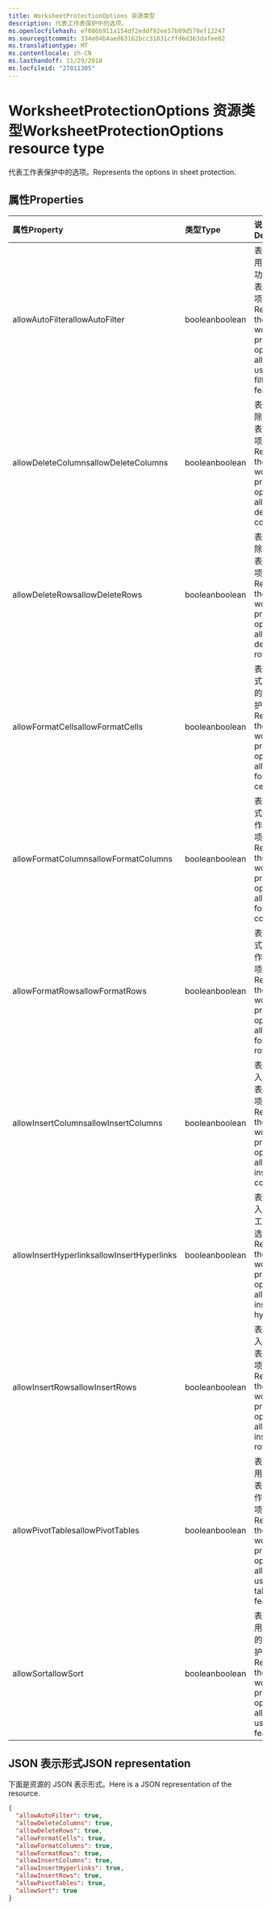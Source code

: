 ```yaml
---
title: WorksheetProtectionOptions 资源类型
description: 代表工作表保护中的选项。
ms.openlocfilehash: ef086b911a154df2eddf92ee57b89d570ef12247
ms.sourcegitcommit: 334e84b4aed63162bcc31831cffd6d363dafee02
ms.translationtype: MT
ms.contentlocale: zh-CN
ms.lasthandoff: 11/29/2018
ms.locfileid: "27011305"
---
```

# <a name="worksheetprotectionoptions-resource-type"></a><span data-ttu-id="f120c-103">WorksheetProtectionOptions 资源类型</span><span class="sxs-lookup"><span data-stu-id="f120c-103">WorksheetProtectionOptions resource type</span></span>

<span data-ttu-id="f120c-104">代表工作表保护中的选项。</span><span class="sxs-lookup"><span data-stu-id="f120c-104">Represents the options in sheet protection.</span></span>

## <a name="properties"></a><span data-ttu-id="f120c-105">属性</span><span class="sxs-lookup"><span data-stu-id="f120c-105">Properties</span></span>
| <span data-ttu-id="f120c-106">属性</span><span class="sxs-lookup"><span data-stu-id="f120c-106">Property</span></span>     | <span data-ttu-id="f120c-107">类型</span><span class="sxs-lookup"><span data-stu-id="f120c-107">Type</span></span>   |<span data-ttu-id="f120c-108">说明</span><span class="sxs-lookup"><span data-stu-id="f120c-108">Description</span></span>|
|:---------------|:--------|:----------|
|<span data-ttu-id="f120c-109">allowAutoFilter</span><span class="sxs-lookup"><span data-stu-id="f120c-109">allowAutoFilter</span></span>|<span data-ttu-id="f120c-110">boolean</span><span class="sxs-lookup"><span data-stu-id="f120c-110">boolean</span></span>|<span data-ttu-id="f120c-111">表示允许使用自动筛选功能的工作表保护选项。</span><span class="sxs-lookup"><span data-stu-id="f120c-111">Represents the worksheet protection option of allowing using auto filter feature.</span></span>|
|<span data-ttu-id="f120c-112">allowDeleteColumns</span><span class="sxs-lookup"><span data-stu-id="f120c-112">allowDeleteColumns</span></span>|<span data-ttu-id="f120c-113">boolean</span><span class="sxs-lookup"><span data-stu-id="f120c-113">boolean</span></span>|<span data-ttu-id="f120c-114">表示允许删除列的工作表保护选项。</span><span class="sxs-lookup"><span data-stu-id="f120c-114">Represents the worksheet protection option of allowing deleting columns.</span></span>|
|<span data-ttu-id="f120c-115">allowDeleteRows</span><span class="sxs-lookup"><span data-stu-id="f120c-115">allowDeleteRows</span></span>|<span data-ttu-id="f120c-116">boolean</span><span class="sxs-lookup"><span data-stu-id="f120c-116">boolean</span></span>|<span data-ttu-id="f120c-117">表示允许删除行的工作表保护选项。</span><span class="sxs-lookup"><span data-stu-id="f120c-117">Represents the worksheet protection option of allowing deleting rows.</span></span>|
|<span data-ttu-id="f120c-118">allowFormatCells</span><span class="sxs-lookup"><span data-stu-id="f120c-118">allowFormatCells</span></span>|<span data-ttu-id="f120c-119">boolean</span><span class="sxs-lookup"><span data-stu-id="f120c-119">boolean</span></span>|<span data-ttu-id="f120c-120">表示允许格式化单元格的工作表保护选项。</span><span class="sxs-lookup"><span data-stu-id="f120c-120">Represents the worksheet protection option of allowing formatting cells.</span></span>|
|<span data-ttu-id="f120c-121">allowFormatColumns</span><span class="sxs-lookup"><span data-stu-id="f120c-121">allowFormatColumns</span></span>|<span data-ttu-id="f120c-122">boolean</span><span class="sxs-lookup"><span data-stu-id="f120c-122">boolean</span></span>|<span data-ttu-id="f120c-123">表示允许格式化列的工作表保护选项。</span><span class="sxs-lookup"><span data-stu-id="f120c-123">Represents the worksheet protection option of allowing formatting columns.</span></span>|
|<span data-ttu-id="f120c-124">allowFormatRows</span><span class="sxs-lookup"><span data-stu-id="f120c-124">allowFormatRows</span></span>|<span data-ttu-id="f120c-125">boolean</span><span class="sxs-lookup"><span data-stu-id="f120c-125">boolean</span></span>|<span data-ttu-id="f120c-126">表示允许格式化行的工作表保护选项。</span><span class="sxs-lookup"><span data-stu-id="f120c-126">Represents the worksheet protection option of allowing formatting rows.</span></span>|
|<span data-ttu-id="f120c-127">allowInsertColumns</span><span class="sxs-lookup"><span data-stu-id="f120c-127">allowInsertColumns</span></span>|<span data-ttu-id="f120c-128">boolean</span><span class="sxs-lookup"><span data-stu-id="f120c-128">boolean</span></span>|<span data-ttu-id="f120c-129">表示允许插入列的工作表保护选项。</span><span class="sxs-lookup"><span data-stu-id="f120c-129">Represents the worksheet protection option of allowing inserting columns.</span></span>|
|<span data-ttu-id="f120c-130">allowInsertHyperlinks</span><span class="sxs-lookup"><span data-stu-id="f120c-130">allowInsertHyperlinks</span></span>|<span data-ttu-id="f120c-131">boolean</span><span class="sxs-lookup"><span data-stu-id="f120c-131">boolean</span></span>|<span data-ttu-id="f120c-132">表示允许插入超链接的工作表保护选项。</span><span class="sxs-lookup"><span data-stu-id="f120c-132">Represents the worksheet protection option of allowing inserting hyperlinks.</span></span>|
|<span data-ttu-id="f120c-133">allowInsertRows</span><span class="sxs-lookup"><span data-stu-id="f120c-133">allowInsertRows</span></span>|<span data-ttu-id="f120c-134">boolean</span><span class="sxs-lookup"><span data-stu-id="f120c-134">boolean</span></span>|<span data-ttu-id="f120c-135">表示允许插入行的工作表保护选项。</span><span class="sxs-lookup"><span data-stu-id="f120c-135">Represents the worksheet protection option of allowing inserting rows.</span></span>|
|<span data-ttu-id="f120c-136">allowPivotTables</span><span class="sxs-lookup"><span data-stu-id="f120c-136">allowPivotTables</span></span>|<span data-ttu-id="f120c-137">boolean</span><span class="sxs-lookup"><span data-stu-id="f120c-137">boolean</span></span>|<span data-ttu-id="f120c-138">表示允许使用数据透视表功能的工作表保护选项。</span><span class="sxs-lookup"><span data-stu-id="f120c-138">Represents the worksheet protection option of allowing using pivot table feature.</span></span>|
|<span data-ttu-id="f120c-139">allowSort</span><span class="sxs-lookup"><span data-stu-id="f120c-139">allowSort</span></span>|<span data-ttu-id="f120c-140">boolean</span><span class="sxs-lookup"><span data-stu-id="f120c-140">boolean</span></span>|<span data-ttu-id="f120c-141">表示允许使用排序功能的工作表保护选项。</span><span class="sxs-lookup"><span data-stu-id="f120c-141">Represents the worksheet protection option of allowing using sort feature.</span></span>|

## <a name="json-representation"></a><span data-ttu-id="f120c-142">JSON 表示形式</span><span class="sxs-lookup"><span data-stu-id="f120c-142">JSON representation</span></span>

<span data-ttu-id="f120c-143">下面是资源的 JSON 表示形式。</span><span class="sxs-lookup"><span data-stu-id="f120c-143">Here is a JSON representation of the resource.</span></span>

<!-- {
  "blockType": "resource",
  "optionalProperties": [

  ],
  "@odata.type": "microsoft.graph.workbookWorksheetProtectionOptions"
}-->

```json
{
  "allowAutoFilter": true,
  "allowDeleteColumns": true,
  "allowDeleteRows": true,
  "allowFormatCells": true,
  "allowFormatColumns": true,
  "allowFormatRows": true,
  "allowInsertColumns": true,
  "allowInsertHyperlinks": true,
  "allowInsertRows": true,
  "allowPivotTables": true,
  "allowSort": true
}

```

<!-- uuid: 8fcb5dbc-d5aa-4681-8e31-b001d5168d79
2015-10-25 14:57:30 UTC -->
<!-- {
  "type": "#page.annotation",
  "description": "WorksheetProtectionOptions resource",
  "keywords": "",
  "section": "documentation",
  "tocPath": ""
}-->